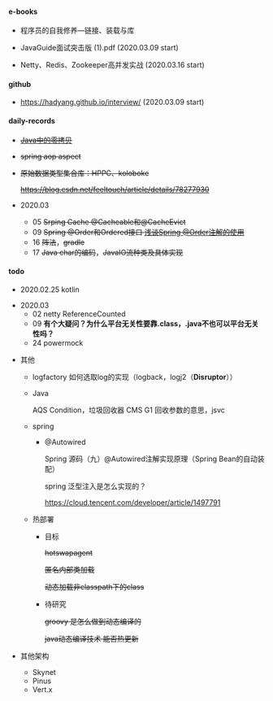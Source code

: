 #### e-books

* 程序员的自我修养—链接、装载与库

* JavaGuide面试突击版 (1).pdf (2020.03.09 start)

* Netty、Redis、Zookeeper高并发实战 (2020.03.16 start)



#### github

* https://hadyang.github.io/interview/ (2020.03.09 start)



#### daily-records

- ~~[Java中的零拷贝](https://www.jianshu.com/p/2fd2f03b4cc3)~~

- ~~spring aop aspect~~

- ~~原始数据类型集合库：HPPC、koloboke~~

  ~~https://blog.csdn.net/feeltouch/article/details/78277930~~

- 2020.03

  - 05 ~~Srping Cache @Cacheable和@CacheEvict~~
  - 09 ~~Spring @Order和Ordered接口 [浅谈Spring @Order注解的使用](https://www.cnblogs.com/muxi0407/p/11611098.html)~~
  - 16 ~~阵法~~，~~gradle~~
  - 17 ~~Java char的编码~~，~~JavaIO流种类及具体实现~~



#### todo

* 2020.02.25 kotlin

- 2020.03
  - 02 netty ReferenceCounted
  - 09 **有个大疑问？为什么平台无关性要靠.class，.java不也可以平台无关性吗？**
  - 24 powermock

* 其他

  * logfactory 如何选取log的实现（logback，logj2（**Disruptor**））

  * Java

    AQS Condition，垃圾回收器 CMS G1 回收参数的意思，jsvc

  * spring

    - @Autowired

      Spring 源码（九）@Autowired注解实现原理（Spring Bean的自动装配）

      spring 泛型注入是怎么实现的？

      https://cloud.tencent.com/developer/article/1497791

  * 热部署

    * 目标

      ~~hotswapagent~~

      ~~匿名内部类加载~~

      ~~动态加载非classpath下的class~~

    * 待研究

      ~~groovy 是怎么做到动态编译的~~

      ~~java动态编译技术 能否热更新~~

* 其他架构
  * Skynet
  * Pinus
  * Vert.x